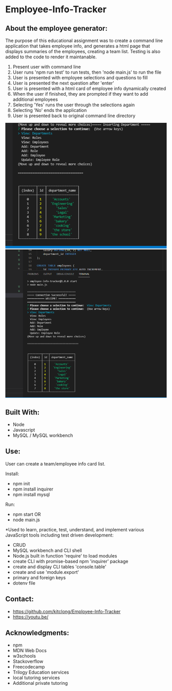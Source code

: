# Employee-Info-Tracker
## About the employee generator:

The purpose of this educational assignment was to create a command line application that takes employee info, and generates a html page that displays 
summaries of the employees, creating a team list. Testing is also added to the code to render it maintanable. 

1. Present user with command line 
2. User runs 'npm run test' to run tests, then 'node main.js' to run the file
3. User is presented with employee selections and questions to fill
4. User is presented the next question after 'enter'
5. User is presented with a html card of employee info dynamically created
6. When the user if finished, they are prompted if they want to add additional employees
7. Selecting 'Yes' runs the user through the selections again
8. Selecting 'No' ends the application
9. User is presented back to original command line directory

![Screenshot of page](assets/pic2.PNG)
![Screenshot of page](assets/pic1.PNG)

## Built With:

* Node
* Javascript
* MySQL / MySQL workbench

## Use:

User can create a team/employee info card list.

Install:
* npm init
* npm install inquirer
* npm install mysql 

Run:
* npm start
    OR
* node main.js

*Used to learn, practice, test, understand, and implement various JavaScript tools including test driven development: 

* CRUD
* MySQL workbench and CLI shell
* Node.js built in function 'require' to load modules
* create CLI with promise-based npm 'inquirer' package
* create and display CLI tables 'console.table'
* create and use 'module.export'
* primary and foreign keys
* dotenv file 

## Contact:

* https://github.com/kitclong/Employee-Info-Tracker
* https://youtu.be/

## Acknowledgments:

* npm
* MDN Web Docs
* w3schools
* Stackoverflow
* Freecodecamp
* Trilogy Education services
* local tutoring services
* Additional private tutoring 
